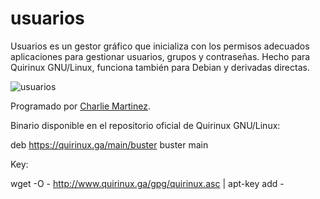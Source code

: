 # usuarios
Usuarios es un gestor gráfico que inicializa con los permisos adecuados aplicaciones para gestionar usuarios, grupos y contraseñas. Hecho para Quirinux GNU/Linux, funciona también para Debian y derivadas directas.

![usuarios](https://quirinux.ga/img/usuarios.png)

Programado por [Charlie Martinez](https://github.com/charliemartinez).

Binario disponible en el repositorio oficial de Quirinux GNU/Linux:

deb https://quirinux.ga/main/buster buster main

Key:

wget -O - http://www.quirinux.ga/gpg/quirinux.asc | apt-key add -
